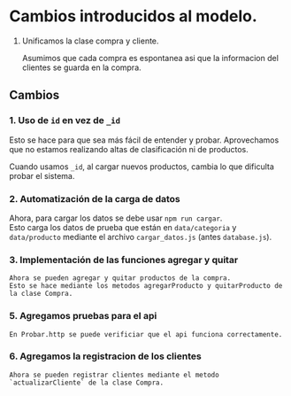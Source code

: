 # Cambios introducidos al modelo.

1. Unificamos la clase compra y cliente.

    Asumimos que cada compra es espontanea asi que la informacion del clientes se guarda en la compra.

## Cambios

### 1. Uso de `id` en vez de `_id`

Esto se hace para que sea más fácil de entender y probar. Aprovechamos que no estamos realizando altas de clasificación ni de productos.

Cuando usamos `_id`, al cargar nuevos productos, cambia lo que dificulta probar el sistema.

### 2. Automatización de la carga de datos

Ahora, para cargar los datos se debe usar `npm run cargar`.  
Esto carga los datos de prueba que están en `data/categoria` y `data/producto` mediante el archivo `cargar_datos.js` (antes `database.js`).

### 3. Implementación de las funciones agregar y quitar

    Ahora se pueden agregar y quitar productos de la compra. 
    Esto se hace mediante los metodos agregarProducto y quitarProducto de la clase Compra.

### 5. Agregamos pruebas para el api 

    En Probar.http se puede verificiar que el api funciona correctamente.

### 6. Agregamos la registracion de los clientes

    Ahora se pueden registrar clientes mediante el metodo `actualizarCliente` de la clase Compra.